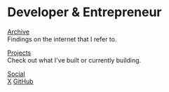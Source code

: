 # Developer & Entrepreneur

[Archive](/archive/) <br />Findings on the internet that I refer to.

<!-- [Mental Models](/mental-models/) <br />Thinking principles that I have curated. -->

[Projects](/projects) <br />Check out what I've built or currently building.

[Social](/) <br />
[X](https://x.com/stradamoney)
[GitHub](https://github.com/nicoestrada)
